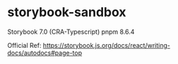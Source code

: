 # storybook-sandbox

Storybook 7.0 (CRA-Typescript)
pnpm 8.6.4

Official Ref: https://storybook.js.org/docs/react/writing-docs/autodocs#page-top